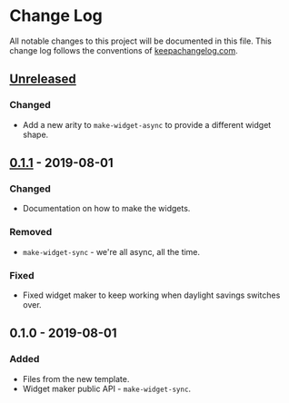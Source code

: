 # Change Log
All notable changes to this project will be documented in this file. This change log follows the conventions of [keepachangelog.com](http://keepachangelog.com/).

## [Unreleased]
### Changed
- Add a new arity to `make-widget-async` to provide a different widget shape.

## [0.1.1] - 2019-08-01
### Changed
- Documentation on how to make the widgets.

### Removed
- `make-widget-sync` - we're all async, all the time.

### Fixed
- Fixed widget maker to keep working when daylight savings switches over.

## 0.1.0 - 2019-08-01
### Added
- Files from the new template.
- Widget maker public API - `make-widget-sync`.

[Unreleased]: https://github.com/your-name/clojure-project_euler/compare/0.1.1...HEAD
[0.1.1]: https://github.com/your-name/clojure-project_euler/compare/0.1.0...0.1.1
